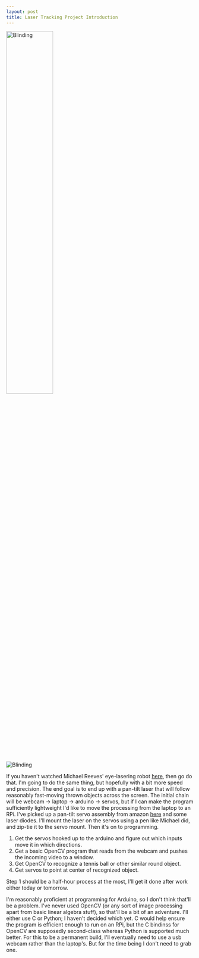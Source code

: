 ```yaml
---
layout: post
title: Laser Tracking Project Introduction
---
```


<img src=/images/robot_blinding.gif alt="Blinding" style="width: 50%"/> 

![Blinding](/images/robot_blinding.gif)

If you haven't watched Michael Reeves' eye-lasering robot [here](https://www.youtube.com/watch?v=Q8zC3-ZQFJI), then go do that.
I'm going to do the same thing, but hopefully with a bit more speed and precision.
The end goal is to end up with a pan-tilt laser that will follow reasonably fast-moving thrown objects across the screen.
The initial chain will be webcam -> laptop -> arduino -> servos, but if I can make the program sufficiently lightweight I'd like to move the processing from the laptop to an RPi. 
I've picked up a pan-tilt servo assembly from amazon [here](https://www.amazon.com/gp/product/B00PY3LQ2Y/ref=oh_aui_detailpage_o03_s00?ie=UTF8&psc=1) and some laser diodes.
I'll mount the laser on the servos using a pen like Michael did, and zip-tie it to the servo mount. 
Then it's on to programming. 

1. Get the servos hooked up to the arduino and figure out which inputs move it in which directions.
2. Get a basic OpenCV program that reads from the webcam and pushes the incoming video to a window.
3. Get OpenCV to recognize a tennis ball or other similar round object.
4. Get servos to point at center of recognized object.

Step 1 should be a half-hour process at the most, I'll get it done after work either today or tomorrow.

I'm reasonably proficient at programming for Arduino, so I don't think that'll be a problem. 
I've never used OpenCV (or any sort of image processing apart from basic linear algebra stuff), so that'll be a bit of an adventure. 
I'll either use C or Python; I haven't decided which yet. 
C would help ensure the program is efficient enough to run on an RPi, but the C bindinss for OpenCV are supposedly second-class whereas Python is supported much better.
For this to be a permanent build, I'll eventually need to use a usb webcam rather than the laptop's.
But for the time being I don't need to grab one.
